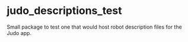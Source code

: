# judo_descriptions_test
Small package to test one that would host robot description files for the Judo app.
